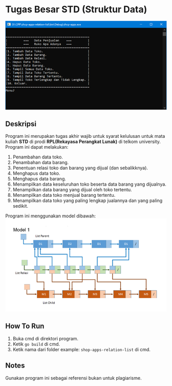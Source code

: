 
# Tugas Besar STD (Struktur Data)

![Menu Program](images/photo1.png)

## Deskripsi
Program ini merupakan tugas akhir wajib untuk syarat kelulusan untuk mata kuliah **STD** di prodi **RPL(Rekayasa Perangkat Lunak)** di telkom university. Program ini dapat melakukan:
 1. Penambahan data toko.
 2. Penambahan data barang.
 3. Penentuan relasi toko dan barang yang dijual (dan sebalikknya).
 4. Menghapus data toko.
 5. Menghapus data barang.
 6. Menampilkan data keseluruhan toko beserta data barang yang dijualnya.
 7. Menampilkan data barang yang dijual oleh toko tertentu.
 8. Menampilkan data toko menjual barang tertentu.
 9. Menampilkan data toko yang paling lengkap jualannya dan yang paling sedikit.

Program ini menggunakan model dibawah:
![Model](images/photo2.png)

## How To Run
 1. Buka cmd di direktori program.
 2. Ketik `go build` di cmd.
 3. Ketik nama dari folder example: `shop-apps-relation-list` di cmd.

## Notes
Gunakan program ini sebagai referensi bukan untuk plagiarisme.